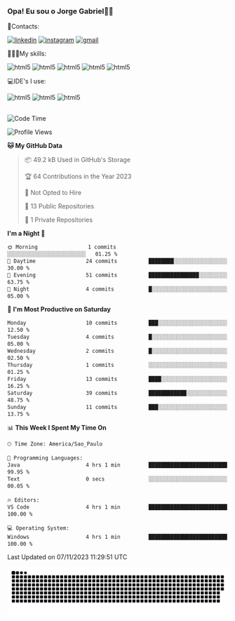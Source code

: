 
### Opa! Eu sou o Jorge Gabriel🤚🏾
📱Contacts: 

[![linkedin](https://img.shields.io/badge/LinkedIn-0077B5?style=for-the-badge&logo=linkedin&logoColor=white)](https://www.linkedin.com/in/jorge-g-717603souzag)
[![instagram](https://img.shields.io/badge/Instagram-E4405F?style=for-the-badge&logo=instagram&logoColor=white)](https://www.instagram.com/jorge__gabriel_/)
[![gmail](https://img.shields.io/badge/Gmail-D14836?style=for-the-badge&logo=gmail&logoColor=white)](https://mail.google.com/mail/u/0/?fs=1&tf=cm&source=mailto&to=gabrielgomes2003@gmail.com)

🧑🏾‍💻My skills:
<div <style>
    <img aling="center" alt="html5" src="https://img.shields.io/badge/java-%23ED8B00.svg?style=for-the-badge&logo=openjdk&logoColor=white"/>
    <img aling="center" alt="html5" src="https://img.shields.io/badge/python-3670A0?style=for-the-badge&logo=python&logoColor=ffdd54"/> 
    <img aling="center" alt="html5" src="https://img.shields.io/badge/html5-%23E34F26.svg?style=for-the-badge&logo=html5&logoColor=white"/> 
    <img aling="center" alt="html5" src="https://img.shields.io/badge/github-%23121011.svg?style=for-the-badge&logo=github&logoColor=white"/>
    <img aling="center" alt="html5" src="https://img.shields.io/badge/Figma-F24E1E?style=for-the-badge&logo=figma&logoColor=white"/><br>

💻IDE's I use:
<div <style>
     <img aling="center" alt="html5" src="https://img.shields.io/badge/pycharm-143?style=for-the-badge&logo=pycharm&logoColor=black&color=black&labelColor=green"/>  
     <img aling="center" alt="html5" src="https://img.shields.io/badge/Visual_Studio_Code-0078D4?style=for-the-badge&logo=visual%20studio%20code&logoColor=white"/> 
  <img aling="center" alt="html5" src="https://img.shields.io/badge/IntelliJIDEA-000000.svg?style=for-the-badge&logo=intellij-idea&logoColor=white"/>
</div><br>


<!--START_SECTION:waka-->
![Code Time](http://img.shields.io/badge/Code%20Time-124%20hrs%204%20mins-blue)

![Profile Views](http://img.shields.io/badge/Profile%20Views-0-blue)

**🐱 My GitHub Data** 

> 📦 49.2 kB Used in GitHub's Storage 
 > 
> 🏆 64 Contributions in the Year 2023
 > 
> 🚫 Not Opted to Hire
 > 
> 📜 13 Public Repositories 
 > 
> 🔑 1 Private Repositories 
 > 
**I'm a Night 🦉** 

```text
🌞 Morning                1 commits           ░░░░░░░░░░░░░░░░░░░░░░░░░   01.25 % 
🌆 Daytime                24 commits          ████████░░░░░░░░░░░░░░░░░   30.00 % 
🌃 Evening                51 commits          ████████████████░░░░░░░░░   63.75 % 
🌙 Night                  4 commits           █░░░░░░░░░░░░░░░░░░░░░░░░   05.00 % 
```
📅 **I'm Most Productive on Saturday** 

```text
Monday                   10 commits          ███░░░░░░░░░░░░░░░░░░░░░░   12.50 % 
Tuesday                  4 commits           █░░░░░░░░░░░░░░░░░░░░░░░░   05.00 % 
Wednesday                2 commits           █░░░░░░░░░░░░░░░░░░░░░░░░   02.50 % 
Thursday                 1 commits           ░░░░░░░░░░░░░░░░░░░░░░░░░   01.25 % 
Friday                   13 commits          ████░░░░░░░░░░░░░░░░░░░░░   16.25 % 
Saturday                 39 commits          ████████████░░░░░░░░░░░░░   48.75 % 
Sunday                   11 commits          ███░░░░░░░░░░░░░░░░░░░░░░   13.75 % 
```


📊 **This Week I Spent My Time On** 

```text
🕑︎ Time Zone: America/Sao_Paulo

💬 Programming Languages: 
Java                     4 hrs 1 min         █████████████████████████   99.95 % 
Text                     0 secs              ░░░░░░░░░░░░░░░░░░░░░░░░░   00.05 % 

🔥 Editors: 
VS Code                  4 hrs 1 min         █████████████████████████   100.00 % 

💻 Operating System: 
Windows                  4 hrs 1 min         █████████████████████████   100.00 % 
```


 Last Updated on 07/11/2023 11:29:51 UTC
<!--END_SECTION:waka-->





<img alt="github-snake" src="https://github.com/J0rgeGabriel/J0rgeGabriel/blob/output/github-contribution-grid-snake-dark.svg" />
